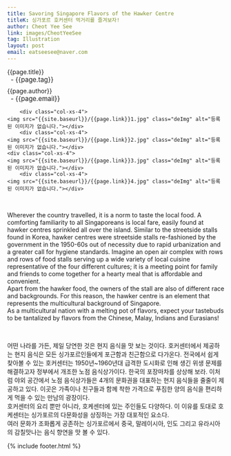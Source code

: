 ```yaml
---
title: Savoring Singapore Flavors of the Hawker Centre
titleK: 싱가포르 호커센터 먹거리를 즐겨보자!
author: Cheot Yee See
link: images/CheotYeeSee
tag: Illustration
layout: post
email: eatseesee@naver.com
---	
```


<div class="container">

<div class="deDep">
{{page.title}}<br>
<p style="font-size:15px; margin:0px; padding:0px 0px 0px 8px; margin:0px 0px 8px 0px;">- {{page.tag}}</p>
{{page.author}}<br>
<p style="font-size:15px; margin:0px; padding:0px 0px 0px 8px;">- {{page.email}}</p>
</div>


<div class="row" class="imgcolor">
	
		<div class="col-xs-4">
	<img src="{{site.baseurl}}/{{page.link}}1.jpg" class="deImg" alt="등록된 이미지가 없습니다."></div>
		<div class="col-xs-4">
	<img src="{{site.baseurl}}/{{page.link}}2.jpg" class="deImg" alt="등록된 이미지가 없습니다."></div>
	<div class="col-xs-4">
	<img src="{{site.baseurl}}/{{page.link}}3.jpg" class="deImg" alt="등록된 이미지가 없습니다."></div>
		<div class="col-xs-4">
	<img src="{{site.baseurl}}/{{page.link}}4.jpg" class="deImg" alt="등록된 이미지가 없습니다."></div>
	
</div>
<br>

<div class="det lato">



Wherever the country travelled, it is a norm to taste the local food. A comforting familiarity to all Singaporeans is local fare, easily found at hawker centres sprinkled all over the island. Similar to the streetside stalls found in Korea, hawker centres were streetside stalls re-fashioned by the government in the 1950-60s out of necessity due to rapid urbanization and a greater call for hygiene standards. Imagine an open air complex with rows and rows of food stalls serving up a wide variety of local cuisine representative of the four different cultures; it is a meeting point for family and friends to come together for a hearty meal that is affordable and convenient. 
<br>
Apart from the hawker food, the owners of the stall are also of different race and backgrounds. For this reason, the hawker centre is an element that represents the multicultural background of Singapore.
<br>
As a multicultural nation with a melting pot of flavors, expect your tastebuds to be tantalized by flavors from the Chinese, Malay, Indians and Eurasians!



</div>

<br>

<div class="noto">

어떤 나라를 가든, 제일 당연한 것은 현지 음식을 맛 보는 것이다. 호커센터에서 제공하는 현지 음식은 모든 싱가포르인들에게 포근함과 친근함으로 다가온다. 전국에서 쉽게 찾아볼 수 있는 호커센터는 1950년~1960년대 급격한 도시화로 인해 생긴 위생 문제를 해결하고자 정부에서 개조한 노점 음식상가이다. 한국의 포장마차를 상상해 보라. 이처럼 야외 공간에서 노점 음식상가들은 4개의 문화권을 대표하는 현지 음식들을 줄줄이 제공하고 있다. 이곳은 가족이나 친구들과 함께 착한 가격으로 푸짐한 양의 음식을 편리하게 먹을 수 있는 만남의 광장이다.
<br>
호커센터의 요리 뿐만 아니라, 호케센터에 있는 주인들도 다양하다. 이 이유를 토대로 호케센터는 싱가포르의 다문화성을 상징하는 가장 대포적인 요소다.
<br>
여러 문화가 조화롭게 공존하는 싱가포르에서 중국, 말레이시아, 인도 그리고 유라시아의 감칠맛나는 음식 향연을 맛 볼 수 있다.


</div>
{% include footer.html %} 